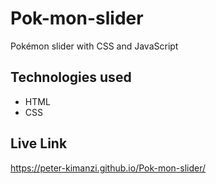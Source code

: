 # Pok-mon-slider

Pokémon slider with CSS and JavaScript

## Technologies used

* HTML
* CSS

## Live Link

https://peter-kimanzi.github.io/Pok-mon-slider/
